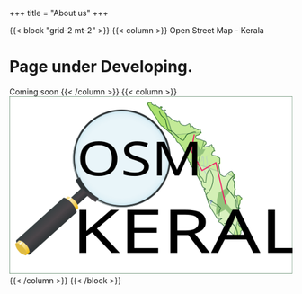 +++
title = "About us"
+++


{{< block "grid-2 mt-2" >}}
{{< column >}}
Open Street Map - Kerala
#  Page under Developing.
Coming soon
{{< /column >}}
{{< column >}}
![diy](/images/osmkerala_logo.svg)
{{< /column >}}
{{< /block >}}
